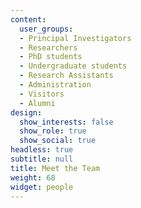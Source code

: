 ```yaml
---
content:
  user_groups:
  - Principal Investigators
  - Researchers
  - PhD students
  - Undergraduate students
  - Research Assistants 
  - Administration
  - Visitors
  - Alumni
design:
  show_interests: false
  show_role: true
  show_social: true
headless: true
subtitle: null
title: Meet the Team
weight: 68
widget: people
---
```

